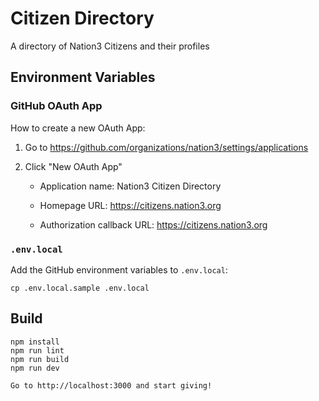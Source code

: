 # Citizen Directory

A directory of Nation3 Citizens and their profiles

## Environment Variables

### GitHub OAuth App

How to create a new OAuth App:

1. Go to https://github.com/organizations/nation3/settings/applications

1. Click "New OAuth App"

   - Application name: Nation3 Citizen Directory

   - Homepage URL: https://citizens.nation3.org

   - Authorization callback URL: https://citizens.nation3.org

### `.env.local`

Add the GitHub environment variables to `.env.local`:

```
cp .env.local.sample .env.local
```

## Build

```
npm install
npm run lint
npm run build
npm run dev

Go to http://localhost:3000 and start giving!

```
